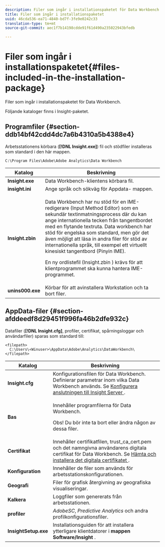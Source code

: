 ```yaml
---
description: Filer som ingår i installationspaketet för Data Workbench.
title: Filer som ingår i installationspaketet
uuid: 46cda536-ea71-4840-bd7f-3fe9e0242c33
translation-type: tm+mt
source-git-commit: aec1f7b14198cdde91f61d490a235022943bfedb

---
```



# Filer som ingår i installationspaketet{#files-included-in-the-installation-package}

Filer som ingår i installationspaketet för Data Workbench.

Följande kataloger finns i Insight-paketet.

## Programfiler {#section-ddb14bf42cdd4dc7a6b4310a5b4388e4}

Arbetsstationens körbara (**[!DNL Insight.exe]**) fil och stödfiler installeras som standard i den här mappen.

```
C:\Program Files\Adobe\Adobe Analytics\Data Workbench
```

<table id="table_56BAC85184A04E7680FBB4B36DE73285"> 
 <thead> 
  <tr> 
   <th colname="col1" class="entry"> Katalog </th> 
   <th colname="col2" class="entry"> Beskrivning </th> 
  </tr> 
 </thead>
 <tbody> 
  <tr> 
   <td colname="col1"> <b> <span class="filepath"> Insight.exe </span></b> </td> 
   <td colname="col2"> Data Workbench-klientens körbara fil. </td> 
  </tr> 
  <tr> 
   <td colname="col1"> <b> <span class="filepath"> insight.ini </span></b> </td> 
   <td colname="col2"> Ange språk och sökväg för <span class="filepath"> Appdata- </span> mappen. </td> 
  </tr> 
  <tr> 
   <td colname="col1"> <b> <span class="filepath"> Insight.zbin </span></b> </td> 
   <td colname="col2"> <p>Data Workbench har nu stöd för en IME-redigerare (Input Method Editor) som en sekundär textinmatningsprocess där du kan ange internationella tecken från tangentbordet med en flytande textruta. Data workbench har stöd för engelska som standard, men gör det även möjligt att läsa in andra filer för stöd av internationella språk, till exempel ett virtuellt kinesiskt tangentbord (Pinyin IME). </p> <p>En ny ordlistefil <span class="filepath"> (Insight.zbin </span>) krävs för att klientprogrammet ska kunna hantera IME-programmet. </p> </td> 
  </tr> 
  <tr> 
   <td colname="col1"> <b> unins000.exe <span class="filepath"></span></b> </td> 
   <td colname="col2"> Körbar för att avinstallera Workstation och ta bort filer. </td> 
  </tr> 
 </tbody> 
</table>

## AppData-filer {#section-afddeedf8d29451f996fa46b2dfe932c}

Datafiler (**[!DNL Insight.cfg]**, profiler, certifikat, spårningsloggar och användarfiler) sparas som standard till:

```
<filepath>
  C:\Users\<Winuser>\AppData\Adobe\Analytics\DataWorkbench\ 
</filepath>
```

<table id="table_DBA4DBB54C57409C8EC116C686A08560"> 
 <thead> 
  <tr> 
   <th colname="col1" class="entry"> Katalog </th> 
   <th colname="col2" class="entry"> Beskrivning </th> 
  </tr> 
 </thead>
 <tbody> 
  <tr> 
   <td colname="col1"> <b> <span class="filepath"> Insight.cfg </span></b> </td> 
   <td colname="col2"> Konfigurationsfilen för Data Workbench. Definierar parametrar inom vilka Data Workbench används. Se <a href="../../../home/c-install-insight/install-setup/c-conn-isvr.md#concept-9f47b2cd7c12492693a2cf810cfc1d9e"> Konfigurera anslutningen till Insight Server </a>. </td> 
  </tr> 
  <tr> 
   <td colname="col1"> <b> <span class="filepath"> Bas </span></b> </td> 
   <td colname="col2"> <p>Innehåller programfilerna för Data Workbench. </p> <p> <p>Obs!  Du bör inte ta bort eller ändra någon av dessa filer. </p> </p> </td> 
  </tr> 
  <tr> 
   <td colname="col1"> <b> <span class="filepath"> Certifikat </span></b> </td> 
   <td colname="col2"> Innehåller certifikatfilen, <span class="filepath"> trust_ca_cert.pem </span>och det namngivna användarens digitala certifikat för Data Workbench. Se <a href="../../../home/c-install-insight/install-setup/c-dgtl-crtf.md#concept-4c6a900074d4464fb6ec7862f7e54f10"> Hämta och installera det digitala certifikatet </a>. </td> 
  </tr> 
  <tr> 
   <td colname="col1"> <b> <span class="filepath"> Konfiguration </span></b> </td> 
   <td colname="col2"> Innehåller de filer som används för arbetsstationskonfigurationen. </td> 
  </tr> 
  <tr> 
   <td colname="col1"> <b> <span class="filepath"> Geografi </span></b> </td> 
   <td colname="col2"> Filer för grafisk återgivning av geografiska visualiseringar. </td> 
  </tr> 
  <tr> 
   <td colname="col1"> <b> <span class="filepath"> Kalkera </span></b> </td> 
   <td colname="col2"> Loggfiler som genererats från arbetsstationen. </td> 
  </tr> 
  <tr> 
   <td colname="col1"> <b> <span class="filepath"> profiler </span></b> </td> 
   <td colname="col2"> <i>AdobeSC</i>, <i>Predictive Analytics</i> och andra profilkonfigurationsfiler. </td> 
  </tr> 
  <tr> 
   <td colname="col1"> <b> <span class="filepath"> InsightSetup.exe </span></b> </td> 
   <td colname="col2"> Installationsguiden för att installera ytterligare klientdatorer i <b> mappen <span class="filepath"> Software/Insight </span></b> . </td> 
  </tr> 
 </tbody> 
</table>

